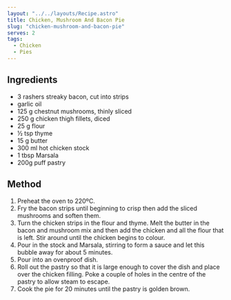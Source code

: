 ```yaml
---
layout: "../../layouts/Recipe.astro"
title: Chicken, Mushroom And Bacon Pie
slug: "chicken-mushroom-and-bacon-pie"
serves: 2
tags:
  - Chicken
  - Pies
---
```


## Ingredients

- 3 rashers streaky bacon, cut into strips
- garlic oil
- 125 g chestnut mushrooms, thinly sliced
- 250 g chicken thigh fillets, diced
- 25 g flour
- ½ tsp thyme
- 15 g butter
- 300 ml hot chicken stock
- 1 tbsp Marsala
- 200g puff pastry

## Method

1. Preheat the oven to 220ºC.
1. Fry the bacon strips until beginning to crisp then add the sliced mushrooms and soften them.
1. Turn the chicken strips in the flour and thyme. Melt the butter in the bacon and mushroom mix and then add the chicken and all the flour that is left. Stir around until the chicken begins to colour.
1. Pour in the stock and Marsala, stirring to form a sauce and let this bubble away for about 5 minutes.
1. Pour into an ovenproof dish.
1. Roll out the pastry so that it is large enough to cover the dish and place over the chicken filling. Poke a couple of holes in the centre of the pastry to allow steam to escape.
1. Cook the pie for 20 minutes until the pastry is golden brown.